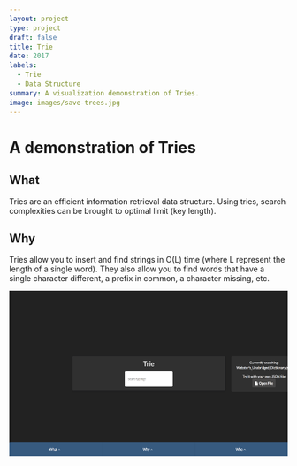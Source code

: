 ```yaml
---
layout: project
type: project
draft: false
title: Trie
date: 2017
labels:
  - Trie
  - Data Structure
summary: A visualization demonstration of Tries.
image: images/save-trees.jpg
---
```


# A demonstration of Tries
## What
Tries are an efficient information retrieval data structure. Using tries, search complexities can be brought to optimal limit (key length).

## Why
Tries allow you to insert and find strings in O(L) time (where L represent the length of a single word). They also allow you to find words that have a single character different, a prefix in common, a character missing, etc.

<center>
  <img style="height: 300px;" src="../images/trie.png"/>
</center>